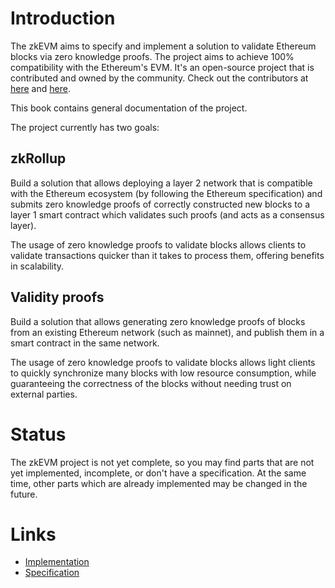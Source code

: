 # Introduction

The zkEVM aims to specify and implement a solution to validate Ethereum blocks
via zero knowledge proofs.  The project aims to achieve 100% compatibility with
the Ethereum's EVM. It's an open-source project that is contributed and owned
by the community. Check out the contributors at
[here](https://github.com/appliedzkp/zkevm-circuits/graphs/contributors) and
[here](https://github.com/appliedzkp/zkevm-specs/graphs/contributors).

This book contains general documentation of the project.

The project currently has two goals:

## zkRollup

Build a solution that allows deploying a layer 2 network that is compatible
with the Ethereum ecosystem (by following the Ethereum specification) and
submits zero knowledge proofs of correctly constructed new blocks to a layer 1
smart contract which validates such proofs (and acts as a consensus layer).

The usage of zero knowledge proofs to validate blocks allows clients to
validate transactions quicker than it takes to process them, offering benefits
in scalability.

## Validity proofs

Build a solution that allows generating zero knowledge proofs of blocks from an
existing Ethereum network (such as mainnet), and publish them in a smart
contract in the same network.

The usage of zero knowledge proofs to validate blocks allows light clients to
quickly synchronize many blocks with low resource consumption, while
guaranteeing the correctness of the blocks without needing trust on external
parties.

# Status

The zkEVM project is not yet complete, so you may find parts that are not yet
implemented, incomplete, or don't have a specification.  At the same time,
other parts which are already implemented may be changed in the future.

# Links

- [Implementation](https://github.com/appliedzkp/zkevm-circuits)
- [Specification](https://github.com/appliedzkp/zkevm-specs)

